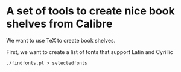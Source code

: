 # A set of tools to create nice book shelves from Calibre

We want to use TeX to create book shelves.

First, we want to create a list of fonts that support Latin and Cyrillic

``` shell
./findfonts.pl > selectedfonts
```
